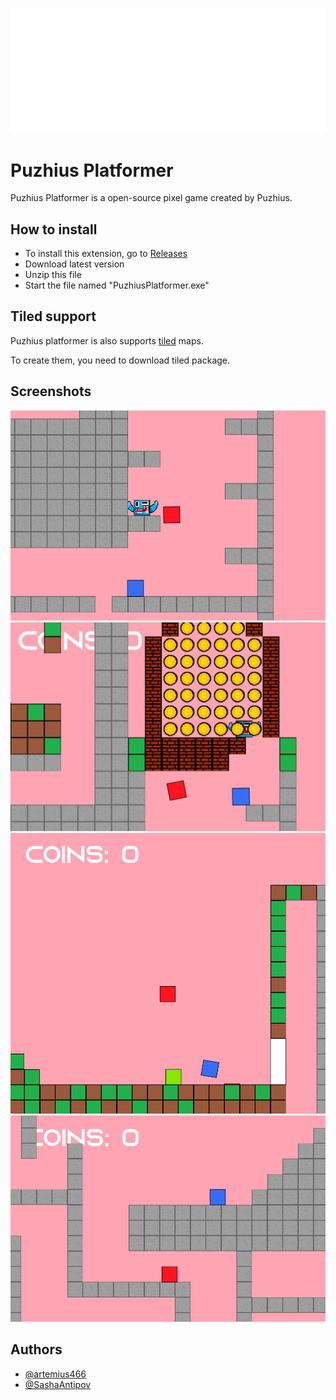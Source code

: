 ![Logo](images/1.png)
# Puzhius Platformer
Puzhius Platformer is a open-source pixel game created by Puzhius.
## How to install
- To install this extension, go to [Releases](https://github.com/artemius466/PuzhiusPlatformer/releases) 
- Download latest version
- Unzip this file
- Start the file named "PuzhiusPlatformer.exe"

## Tiled support
Puzhius platformer is also supports [tiled](https://www.mapeditor.org/) maps.

To create them, you need to download tiled package.

## Screenshots
![Logo](images/2.jpg)
![Logo](images/3.jpg)
![Logo](images/4.jpg)
![Logo](images/5.jpg)

## Authors

- [@artemius466](https://github.com/artemius466)
- [@SashaAntipov](https://github.com/SaAn2012)

